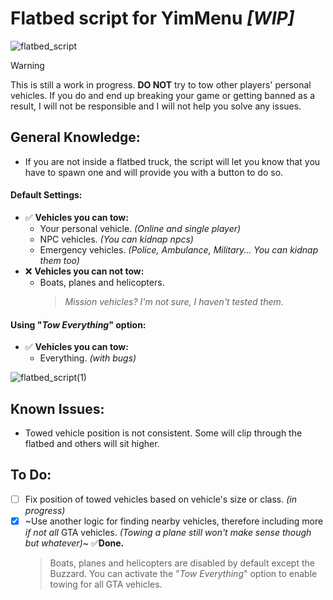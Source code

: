 # Flatbed script for YimMenu _[WIP]_ 

![flatbed_script](https://github.com/xesdoog/Flatbed-Script/assets/66764345/09e381d0-924b-4ffd-b2d4-3617d06b963f)

> [!WARNING]
> This is still a work in progress. **DO NOT** try to tow other players' personal vehicles. If you do and end up breaking your game or getting banned as a result, I will not be responsible and I will not help you solve any issues.

## General Knowledge:
- If you are not inside a flatbed truck, the script will let you know that you have to spawn one and will provide you with a button to do so.
#### Default Settings:
- ✅ **Vehicles you can tow:**
  - Your personal vehicle. *(Online and single player)*
  - NPC vehicles. *(You can kidnap npcs)*
  - Emergency vehicles. *(Police, Ambulance, Military... You can kidnap them too)*
- ❌ **Vehicles you can not tow:**
  - Boats, planes and helicopters.
    > _Mission vehicles? I'm not sure, I haven't tested them._
#### Using "*Tow Everything*" option:
 - ✅ **Vehicles you can tow:**
    - Everything. *(with bugs)*

![flatbed_script(1)](https://github.com/xesdoog/Flatbed-Script/assets/66764345/296f5b47-64fa-4d39-b386-f081412f40c8)

## Known Issues:
- Towed vehicle position is not consistent. Some will clip through the flatbed and others will sit higher.

## To Do:
- [ ] Fix position of towed vehicles based on vehicle's size or class. *(in progress)*
- [x] ~Use another logic for finding nearby vehicles, therefore including more *if not all* GTA vehicles. *(Towing a plane still won't make sense though but whatever)*~ ✅**Done.**
  > Boats, planes and helicopters are disabled by default except the Buzzard. You can activate the "*Tow Everything*" option to enable towing for all GTA vehicles.
